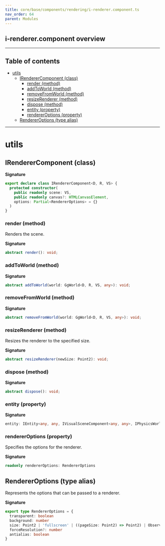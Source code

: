 ```yaml
---
title: core/base/components/rendering/i-renderer.component.ts
nav_order: 64
parent: Modules
---
```


## i-renderer.component overview

---

<h2 class="text-delta">Table of contents</h2>

- [utils](#utils)
  - [IRendererComponent (class)](#irenderercomponent-class)
    - [render (method)](#render-method)
    - [addToWorld (method)](#addtoworld-method)
    - [removeFromWorld (method)](#removefromworld-method)
    - [resizeRenderer (method)](#resizerenderer-method)
    - [dispose (method)](#dispose-method)
    - [entity (property)](#entity-property)
    - [rendererOptions (property)](#rendereroptions-property)
  - [RendererOptions (type alias)](#rendereroptions-type-alias)

---

# utils

## IRendererComponent (class)

**Signature**

```ts
export declare class IRendererComponent<D, R, VS> {
  protected constructor(
    public readonly scene: VS,
    public readonly canvas?: HTMLCanvasElement,
    options: Partial<RendererOptions> = {}
  )
}
```

### render (method)

Renders the scene.

**Signature**

```ts
abstract render(): void;
```

### addToWorld (method)

**Signature**

```ts
abstract addToWorld(world: GgWorld<D, R, VS, any>): void;
```

### removeFromWorld (method)

**Signature**

```ts
abstract removeFromWorld(world: GgWorld<D, R, VS, any>): void;
```

### resizeRenderer (method)

Resizes the renderer to the specified size.

**Signature**

```ts
abstract resizeRenderer(newSize: Point2): void;
```

### dispose (method)

**Signature**

```ts
abstract dispose(): void;
```

### entity (property)

**Signature**

```ts
entity: IEntity<any, any, IVisualSceneComponent<any, any>, IPhysicsWorldComponent<any, any>> | null
```

### rendererOptions (property)

Specifies the options for the renderer.

**Signature**

```ts
readonly rendererOptions: RendererOptions
```

## RendererOptions (type alias)

Represents the options that can be passed to a renderer.

**Signature**

```ts
export type RendererOptions = {
  transparent: boolean
  background: number
  size: Point2 | 'fullscreen' | ((pageSize: Point2) => Point2) | Observable<Point2>
  forceResolution?: number
  antialias: boolean
}
```
